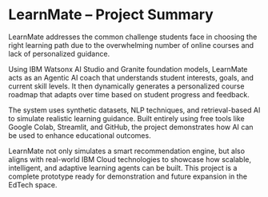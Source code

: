 # LearnMate – Project Summary

LearnMate addresses the common challenge students face in choosing the right learning path due to the overwhelming number of online courses and lack of personalized guidance.

Using IBM Watsonx AI Studio and Granite foundation models, LearnMate acts as an Agentic AI coach that understands student interests, goals, and current skill levels. It then dynamically generates a personalized course roadmap that adapts over time based on student progress and feedback.

The system uses synthetic datasets, NLP techniques, and retrieval-based AI to simulate realistic learning guidance. Built entirely using free tools like Google Colab, Streamlit, and GitHub, the project demonstrates how AI can be used to enhance educational outcomes.

LearnMate not only simulates a smart recommendation engine, but also aligns with real-world IBM Cloud technologies to showcase how scalable, intelligent, and adaptive learning agents can be built. This project is a complete prototype ready for demonstration and future expansion in the EdTech space.
